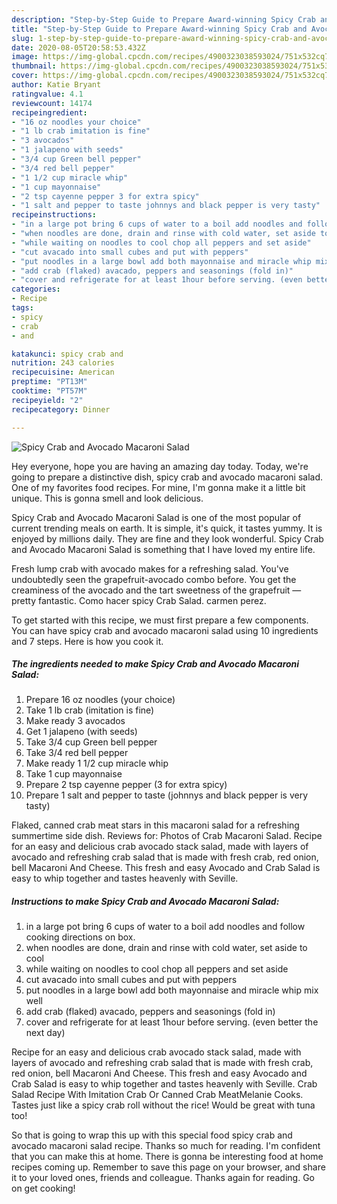 ```yaml
---
description: "Step-by-Step Guide to Prepare Award-winning Spicy Crab and Avocado Macaroni Salad"
title: "Step-by-Step Guide to Prepare Award-winning Spicy Crab and Avocado Macaroni Salad"
slug: 1-step-by-step-guide-to-prepare-award-winning-spicy-crab-and-avocado-macaroni-salad
date: 2020-08-05T20:58:53.432Z
image: https://img-global.cpcdn.com/recipes/4900323038593024/751x532cq70/spicy-crab-and-avocado-macaroni-salad-recipe-main-photo.jpg
thumbnail: https://img-global.cpcdn.com/recipes/4900323038593024/751x532cq70/spicy-crab-and-avocado-macaroni-salad-recipe-main-photo.jpg
cover: https://img-global.cpcdn.com/recipes/4900323038593024/751x532cq70/spicy-crab-and-avocado-macaroni-salad-recipe-main-photo.jpg
author: Katie Bryant
ratingvalue: 4.1
reviewcount: 14174
recipeingredient:
- "16 oz noodles your choice"
- "1 lb crab imitation is fine"
- "3 avocados"
- "1 jalapeno with seeds"
- "3/4 cup Green bell pepper"
- "3/4 red bell pepper"
- "1 1/2 cup miracle whip"
- "1 cup mayonnaise"
- "2 tsp cayenne pepper 3 for extra spicy"
- "1 salt and pepper to taste johnnys and black pepper is very tasty"
recipeinstructions:
- "in a large pot bring 6 cups of water to a boil add noodles and follow cooking directions on box."
- "when noodles are done, drain and rinse with cold water, set aside to cool"
- "while waiting on noodles to cool chop all peppers and set aside"
- "cut avacado into small cubes and put with peppers"
- "put noodles in a large bowl add both mayonnaise and miracle whip mix well"
- "add crab (flaked) avacado, peppers and seasonings (fold in)"
- "cover and refrigerate for at least 1hour before serving. (even better the next day)"
categories:
- Recipe
tags:
- spicy
- crab
- and

katakunci: spicy crab and 
nutrition: 243 calories
recipecuisine: American
preptime: "PT13M"
cooktime: "PT57M"
recipeyield: "2"
recipecategory: Dinner

---
```



![Spicy Crab and Avocado Macaroni Salad](https://img-global.cpcdn.com/recipes/4900323038593024/751x532cq70/spicy-crab-and-avocado-macaroni-salad-recipe-main-photo.jpg)

Hey everyone, hope you are having an amazing day today. Today, we're going to prepare a distinctive dish, spicy crab and avocado macaroni salad. One of my favorites food recipes. For mine, I'm gonna make it a little bit unique. This is gonna smell and look delicious.

Spicy Crab and Avocado Macaroni Salad is one of the most popular of current trending meals on earth. It is simple, it's quick, it tastes yummy. It is enjoyed by millions daily. They are fine and they look wonderful. Spicy Crab and Avocado Macaroni Salad is something that I have loved my entire life.

Fresh lump crab with avocado makes for a refreshing salad. You&#39;ve undoubtedly seen the grapefruit-avocado combo before. You get the creaminess of the avocado and the tart sweetness of the grapefruit — pretty fantastic. Como hacer spicy Crab Salad. carmen perez.


To get started with this recipe, we must first prepare a few components. You can have spicy crab and avocado macaroni salad using 10 ingredients and 7 steps. Here is how you cook it.

<!--inarticleads1-->

##### The ingredients needed to make Spicy Crab and Avocado Macaroni Salad:

1. Prepare 16 oz noodles (your choice)
1. Take 1 lb crab (imitation is fine)
1. Make ready 3 avocados
1. Get 1 jalapeno (with seeds)
1. Take 3/4 cup Green bell pepper
1. Take 3/4 red bell pepper
1. Make ready 1 1/2 cup miracle whip
1. Take 1 cup mayonnaise
1. Prepare 2 tsp cayenne pepper (3 for extra spicy)
1. Prepare 1 salt and pepper to taste (johnnys and black pepper is very tasty)


Flaked, canned crab meat stars in this macaroni salad for a refreshing summertime side dish. Reviews for: Photos of Crab Macaroni Salad. Recipe for an easy and delicious crab avocado stack salad, made with layers of avocado and refreshing crab salad that is made with fresh crab, red onion, bell Macaroni And Cheese. This fresh and easy Avocado and Crab Salad is easy to whip together and tastes heavenly with Seville. 

<!--inarticleads2-->

##### Instructions to make Spicy Crab and Avocado Macaroni Salad:

1. in a large pot bring 6 cups of water to a boil add noodles and follow cooking directions on box.
1. when noodles are done, drain and rinse with cold water, set aside to cool
1. while waiting on noodles to cool chop all peppers and set aside
1. cut avacado into small cubes and put with peppers
1. put noodles in a large bowl add both mayonnaise and miracle whip mix well
1. add crab (flaked) avacado, peppers and seasonings (fold in)
1. cover and refrigerate for at least 1hour before serving. (even better the next day)


Recipe for an easy and delicious crab avocado stack salad, made with layers of avocado and refreshing crab salad that is made with fresh crab, red onion, bell Macaroni And Cheese. This fresh and easy Avocado and Crab Salad is easy to whip together and tastes heavenly with Seville. Crab Salad Recipe With Imitation Crab Or Canned Crab MeatMelanie Cooks. Tastes just like a spicy crab roll without the rice! Would be great with tuna too! 

So that is going to wrap this up with this special food spicy crab and avocado macaroni salad recipe. Thanks so much for reading. I'm confident that you can make this at home. There is gonna be interesting food at home recipes coming up. Remember to save this page on your browser, and share it to your loved ones, friends and colleague. Thanks again for reading. Go on get cooking!
